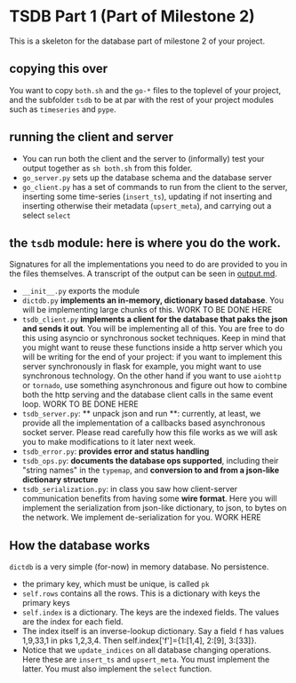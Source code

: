 # TSDB Part 1 (Part of Milestone 2)

This is a skeleton for the database part of milestone 2 of your project.

## copying this over

You want to copy `both.sh` and the `go-*` files to the toplevel of your project, and the subfolder `tsdb` to be at par with the rest of your project modules such as `timeseries` and `pype`.

## running the client and server

- You can run both the client and the server to (informally) test your output together as `sh both.sh` from this folder.
- `go_server.py` sets up the database schema and the database server
- `go_client.py` has a set of commands to run from the client to the server, inserting some time-series (`insert_ts`), updating if not inserting and inserting otherwise their metadata (`upsert_meta`), and carrying out a select `select`

## the `tsdb` module: here is where you do the work.

Signatures for all the implementations you need to do are provided to you in the files themselves. A transcript of the output can be seen in [output.md](output.md).

- `__init__.py` exports the module
- `dictdb.py` **implements an in-memory, dictionary based database**. You will be implementing large chunks of this. WORK TO BE DONE HERE
- `tsdb_client.py` **implements a client for the database that paks the json and sends it out**. You will be implementing all of this. You are free to do this using asyncio or synchronous socket techniques. Keep in mind that you might want to reuse these functions inside a http server which you will be writing for the end of your project: if you want to implement this server synchronously in flask for example, you might want to use synchronous technology. On the other hand if you want to use `aiohttp` or `tornado`, use something asynchronous and figure out how to combine both the http serving and the database client calls in the same event loop. WORK TO BE DONE HERE
- `tsdb_server.py`: ** unpack json and run **: currently, at least, we provide all the implementation of a callbacks based asynchronous socket server. Please read carefully how this file works as we will ask you to make modifications to it later next week.
- `tsdb_error.py`: **provides error and status handling**
- `tsdb_ops.py`: **documents the database ops supported**, including their "string names" in the `typemap`, and **conversion to and from a json-like dictionary structure**
- `tsdb_serialization.py`: in class you saw how client-server communication benefits from having some **wire format**. Here you will implement the serialization from json-like dictionary, to json, to bytes on the network. We implement de-serialization for you. WORK HERE

## How the database works

`dictdb` is a very simple (for-now) in memory database. No persistence.

- the primary key, which must be unique, is called `pk`
- `self.rows` contains all the rows. This is a dictionary with keys the primary keys
- `self.index` is a dictionary. The keys are the indexed fields. The values are the index for each field.
- The index itself is an inverse-lookup dictionary. Say a field `f` has values 1,9,33,1 in pks 1,2,3,4. Then self.index['f']={1:[1,4], 2:[9], 3:[33]}.
- Notice that we `update_indices` on all database changing operations. Here these are `insert_ts` and `upsert_meta`. You must implement the latter. You must also implement the `select` function.
